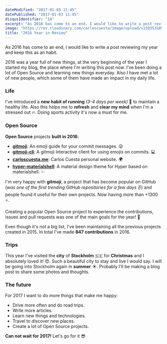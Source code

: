 ```yaml
---
dateModified: "2017-01-03 11:45"
datePublished: "2017-01-03 11:45"
disqusIdentifier: "18"
excerpt: "As 2016 has come to an end, I would like to write a post reviewing my year and keep this as an habit. 2016 was a year full of new things..."
image: "https://res.cloudinary.com/carloscuesta/image/upload/v1593531856/blog-featured-images/2016_in_review.png"
title: "2016 Year in Review"
---
```


As 2016 has come to an end, I would like to write a post reviewing my year and keep this as an habit.

2016 was a year full of new things, at the very beginning of the year I started my blog, the place where I'm writing this post now. I've been doing a lot of Open Source and learning new things everyday. Also I have met a lot of new people, which some of them have made an impact in my daily life.

### Life

I've introduced a **new habit of running** _(3-4 days per week)_ 🏃 to maintain a healthy life. Also this helps me to **refresh** and **clear my mind** when I'm a stressed out 🔥. Doing sports activity it's now a must for me.

### Open Source

**Open Source** projects **built in 2016**:

- [**gitmoji**](https://github.com/carloscuesta/gitmoji): An emoji guide for your commit messages. 😜
- [**gitmoji-cli**](https://github.com/carloscuesta/gitmoji-cli): A gitmoji interactive client for using emojis on commits. 💻
- [**carloscuesta.me**](https://github.com/carloscuesta/carloscuesta.me): Carlos Cuesta personal website. 🌍
- [**hyper-materialshell**](https://github.com/carloscuesta/hyper-materialshell): A material design theme for Hyper based on materialshell. ✨

I'm very happy with **gitmoji**, a project that has become popular on GitHub (_was one of the first trending GitHub repositories for a few days_ ✌️) and people found it useful for their own projects. Now having more than +1300 ⭐️.

Creating a popular Open Source project to experience the contributions, issues and pull requests was one of the main goals for the year! 💪

Even though it's not a big list, I've been maintaining all the previous projects created in 2015. In total I've made **847 contributions** in 2016.

### Trips

This year I've visited the **city** of **Stockholm** 🇸🇪 for **Christmas** and I absolutely loved it! 😍. Such a beautiful city to stay and live I would say. I will be going into Stockholm again in **summer** ☀️. Probably I'll be making a blog post to share some photos and thoughts.

### The future

For 2017 I want to do more things that make me happy:

- Drive more often and do road trips.
- Write more articles.
- Learn new things and technologies.
- Travel to discover new places.
- Create a lot of Open Source projects.

**Can not wait for 2017!** Let's go for it 😎
